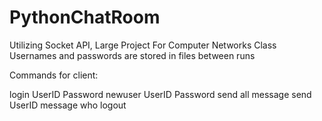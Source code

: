 # PythonChatRoom
Utilizing Socket API, Large Project For Computer Networks Class
Usernames and passwords are stored in files between runs

Commands for client:

login UserID Password 
newuser UserID Password
send all message
send UserID message
who
logout
